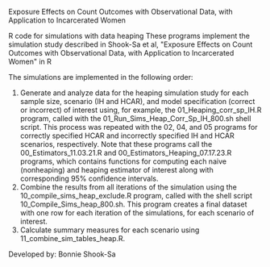 Exposure Effects on Count Outcomes with Observational Data, with Application to Incarcerated Women

R code for simulations with data heaping
These programs implement the simulation study described in Shook-Sa et al, "Exposure Effects on Count Outcomes with Observational Data, with Application to Incarcerated Women" in R

The simulations are implemented in the following order:

1. Generate and analyze data for the heaping simulation study for each sample size, scenario (IH and HCAR), and model specification (correct or incorrect) of interest using, for example, the 01_Heaping_corr_sp_IH.R program, called with the 01_Run_Sims_Heap_Corr_Sp_IH_800.sh shell script. This process was repeated with the 02, 04, and 05 programs for correctly specified HCAR and incorrectly specified IH and HCAR scenarios, respectively.
   Note that these programs call the 00_Estimators_11.03.21.R and 00_Estimators_Heaping_07.17.23.R programs, which contains functions for computing each naive (nonheaping) and heaping estimator of interest along with corresponding 95% confidence intervals.
2. Combine the results from all iterations of the simulation using the 10_compile_sims_heap_exclude.R program, called with the shell script 10_Compile_Sims_heap_800.sh. This program creates a final dataset with one row for each iteration of the simulations, for each scenario of interest.
3. Calculate summary measures for each scenario using 11_combine_sim_tables_heap.R.

Developed by: Bonnie Shook-Sa
